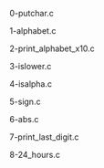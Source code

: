 0-putchar.c

1-alphabet.c

2-print_alphabet_x10.c

3-islower.c

4-isalpha.c

5-sign.c

6-abs.c

7-print_last_digit.c

8-24_hours.c
